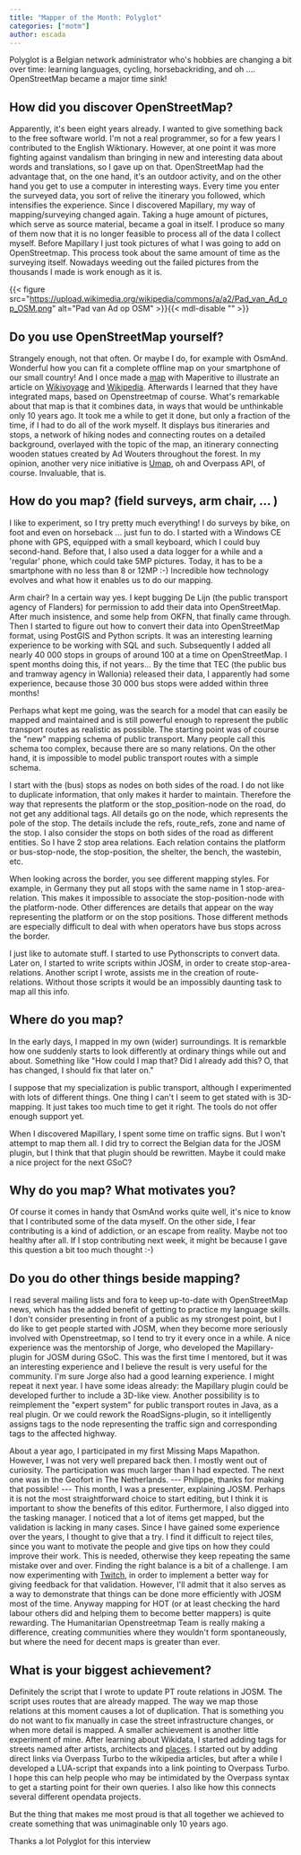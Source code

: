 ```yaml
---
title: "Mapper of the Month: Polyglot"
categories: ["motm"]
author: escada
---
```


Polyglot is a Belgian network administrator who's hobbies are changing a bit over time: learning languages, cycling, horsebackriding, and oh .... OpenStreetMap became a major time sink!

## How did you discover OpenStreetMap?

Apparently, it's been eight years already. I wanted to give something back to the free software world. I'm not a real programmer, so for a few years I contributed to the English Wiktionary. However, at one point it was more fighting against vandalism than bringing in new and interesting data about words and translations, so I gave up on that.
OpenStreetMap had the advantage that, on the one hand, it's an outdoor activity,  and on the other hand you get to use a computer in interesting ways. Every time you enter the surveyed data, you sort of relive the itinerary you followed, which intensifies the experience.
Since I discovered Mapillary, my way of mapping/surveying changed again. Taking a huge amount of pictures, which serve as source material, became a goal in itself. I produce so many of them  now that it is no longer feasible to process all of the data I collect myself. Before Mapillary I just took pictures of what I was going to add on OpenStreetmap. This process took about the same amount of time as the surveying itself. Nowadays weeding out the failed pictures from the thousands I made is work enough as it is.

{{< figure src="https://upload.wikimedia.org/wikipedia/commons/a/a2/Pad_van_Ad_op_OSM.png" alt="Pad van Ad op OSM" >}}{{< mdl-disable "<!-- markdownlint-disable MD034 -->" >}}

## Do you use OpenStreetMap yourself?

Strangely enough, not that often. Or maybe I do, for example with OsmAnd. Wonderful how you can fit a complete offline map on your smartphone of our small country! And I once made a [map](https://upload.wikimedia.org/wikipedia/commons/a/a2/Pad_van_Ad_op_OSM.png) with Maperitive to illustrate an article on [Wikivoyage](https://en.wikivoyage.org/wiki/Ad) and [Wikipedia](https://en.wikipedia.org/wiki/Ad_Wouters). Afterwards I learned that they have integrated maps, based  on Openstreetmap of course.
What's remarkable about that map is that it combines data, in ways that would be unthinkable only 10 years ago. It took me a while to get it done, but only a fraction of the time, if I had to do all of the work myself.  It displays bus itineraries and stops, a network of hiking nodes and connecting routes on a detailed background, overlayed with the topic of the map, an itinerary connecting wooden statues created by Ad Wouters throughout the forest.
In my opinion, another very nice initiative is [Umap](http://umap.openstreetmap.fr/nl/user/Polyglot/), oh and Overpass API, of course. Invaluable, that is.

## How do you map? (field surveys, arm chair, ... )

I like to experiment, so I try pretty much everything! I do surveys by bike, on foot and even on horseback ... just fun to do. I started with a Windows CE phone with GPS, equipped with a small keyboard, which I could buy second-hand. Before that, I also used a data logger for a while and a 'regular' phone, which could take 5MP pictures. Today, it has to be a smartphone with no less than 8 or 12MP :-) Incredible how technology evolves and what how it enables us to do our mapping.

Arm chair? In a certain way yes. I kept bugging De Lijn (the public transport agency of Flanders) for permission to add their data into OpenStreetMap. After much insistence, and some help from OKFN, that finally came through. Then I started to figure out how to convert their data into OpenStreetMap format, using PostGIS and Python scripts. It was an interesting learning experience to be working with SQL and such. Subsequently I added all nearly 40 000 stops in groups of around 100 at a time on OpenStreetMap. I spent months doing this, if not years... By the time that TEC (the public bus and tramway agency in Wallonia) released their data, I apparently had some experience, because those 30 000 bus stops were added within three months!

Perhaps what kept me going, was the search for a model that can easily be mapped and maintained and is still powerful enough to represent the public transport routes as realistic as possible. The starting point was of course the "new" mapping schema of public transport. Many people call this schema too complex, because there are so many relations. On the other hand, it is impossible to model public transport routes with a simple schema.

I start with the (bus) stops as nodes on both sides of the road. I do not like to duplicate information, that only makes it harder to maintain. Therefore the way that represents the platform or the stop_position-node on the road, do not get any additional tags. All details go on the node, which represents the pole of the stop. The details include the refs, route_refs, zone and name of the stop. I also consider the stops on both sides of the road as different entities. So I have 2 stop area relations. Each relation contains the  platform or bus-stop-node, the stop-position, the shelter, the bench, the wastebin, etc.

When looking across the border, you see different mapping styles. For example, in Germany they put all stops with the same name in 1 stop-area-relation. This makes it impossible to associate the stop-position-node with the platform-node. Other differences are details that appear on the way representing the platform or on the stop positions.
Those different methods are especially difficult to deal with when operators have bus stops across the border.

I just like to automate stuff. I started to use Pythonscripts to convert data. Later on, I started to write scripts within JOSM, in order to create stop-area-relations. Another script I wrote, assists me in the creation of route-relations. Without those scripts it would be an impossibly daunting task to map all this info.

## Where do you map?

In the early days, I mapped in my own (wider) surroundings. It is remarkble how one suddenly starts to look differently at ordinary things while out and about. Something like "How could I map that? Did I already add this? O, that has changed, I should fix that later on."

I suppose that my specialization is public transport, although I experimented with lots of different things. One thing I can't  I seem to get stated with is 3D-mapping. It just takes too much time to get it right. The tools do not offer enough support yet.

When I discovered Mapillary, I spent some time on traffic signs. But I won't attempt to map them all. I did try to correct the Belgian data for the JOSM plugin, but I think that that plugin should be rewritten. Maybe it could make a nice project for the next GSoC?

## Why do you map? What motivates you?

Of course it comes in handy that OsmAnd works quite well, it's nice to know that I contributed some of the data myself. On the other side, I fear contributing is a kind of addiction, or an escape from reality. Maybe not too healthy after all. If I stop contributing next week, it might be because I gave this question a bit too much thought :-)

## Do you do other things beside mapping?

I read several mailing lists and fora to keep up-to-date with OpenStreetMap news, which has the added benefit of getting to practice my language skills.
I don't consider presenting in front of a public as my strongest point, but I do like to get people started with JOSM, when they become more seriously involved with Openstreetmap, so I tend to try it every once in a while.
A nice experience was the mentorship of Jorge, who developed the Mapillary-plugin for JOSM during GSoC. This was the first time I mentored, but it was an interesting experience and I believe the result is very useful for the community. I'm sure Jorge also had a good learning experience.
I might repeat it next year. I have some ideas already: the Mapillary plugin could be developed further to include a 3D-like view. Another possibility is to reimplement the "expert system" for public transport routes in Java, as a real plugin. Or we could rework the RoadSigns-plugin, so it intelligently assigns tags to the node representing the traffic sign and corresponding tags to the affected highway.

About a year ago, I participated in my first Missing Maps Mapathon. However, I was not very well prepared back then. I mostly went out of curiosity. The participation was much larger than I had expected. The next one was in the Geofort in The Netherlands. --- Philippe, thanks for making that possible! --- This month, I was a presenter, explaining JOSM. Perhaps it is not the most straightforward choice to start editing, but I think it is important to show the benefits of this editor.
Furthermore, I also digged into the tasking manager. I noticed that a lot of items get mapped, but the validation is lacking in many cases. Since I have gained some experience over the years, I thought to give that a try. I find it difficult to reject tiles, since you want to motivate the people and give tips on how they could improve their work. This is needed, otherwise they keep repeating the same mistake over and over. Finding the right balance is a bit of a challenge.
I am now experimenting with [Twitch](http://www.twitch.tv/polyglot_openstreetmap/), in order to implement a better way for giving feedback for that validation. However, I'll admit that it also serves as a way to demonstrate that things can be done more efficiently with JOSM most of the time.
Anyway mapping for HOT (or at least checking the hard labour others did and helping them to become better mappers) is quite rewarding. The Humanitarian Openstreetmap Team is really making a difference, creating communities where they wouldn't form spontaneously, but where the need for decent maps is greater than ever.

## What is your biggest achievement?

Definitely the script that I wrote to update PT route relations in JOSM. The script uses routes that are already mapped. The way we map those relations at this moment causes a lot of duplication. That is something you do not want to fix manually in case the street infrastructure changes, or when more detail is mapped.
A smaller achievement is another little experiment of mine. After learning about Wikidata, I started adding tags for streets named after artists, architects and [places](https://en.wikipedia.org/wiki/Leuven#External_links). I started out by adding direct links via Overpass Turbo to the wikipedia articles, but after a while I developed a LUA-script that expands into a link pointing to Overpass Turbo. I hope this can help people who may be intimidated by the Overpass syntax to get a starting point for their own queries. I also like how this connects several different opendata projects.

But the thing that makes me most proud is that all together we achieved to create something that was unimaginable only 10 years ago.

Thanks a lot Polyglot for this interview
